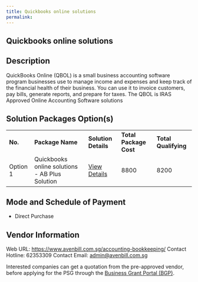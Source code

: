 ```yaml
---
title: Quickbooks online solutions
permalink: 
---
```


## Quickbooks online solutions

## Description

QuickBooks Online (QBOL) is a small business accounting software program businesses use to manage income and expenses and keep track of the financial health of their business. You can use it to invoice customers, pay bills, generate reports, and prepare for taxes. 
The QBOL is IRAS Approved Online Accounting Software solutions

## Solution Packages Option(s)

<table>
<tr>
<td><b>No.</b></td>
<td><b>Package Name</b></td>
<td><b>Solution Details</b></td>
<td><b>Total Package Cost</b></td>
<td><b>Total Qualifying</b></td>
</tr>
<tr>
<td>Option 1</td>
<td>Quickbooks online solutions - AB Plus Solution</td>
<td><a href='https://www.gobusiness.gov.sg/images/psg/Aven&Bill20200479_Desensitised_Annex_3_Part_3.pdf'>View Details</a></td>
<td>8800</td>
<td>8200</td>
</tr>
</table>

## Mode and Schedule of Payment

 - Direct Purchase

## Vendor Information

 Web URL: https://www.avenbill.com.sg/accounting-bookkeeping/ 
Contact Hotline: 62353309 
Contact Email: admin@avenbill.com.sg 


Interested companies can get a quotation from the pre-approved vendor, before applying for the PSG through the <a href='https://www.businessgrants.gov.sg/'>Business Grant Portal (BGP)</a>.
